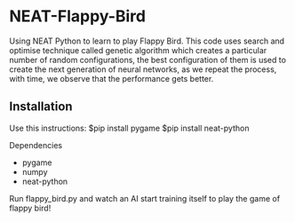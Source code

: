 # NEAT-Flappy-Bird
Using NEAT Python to learn to play Flappy Bird. This code uses search and optimise technique called genetic algorithm which creates a particular number of random configurations, the best configuration of them is used to create the next generation of neural networks, as we repeat the process, with time, we observe that the performance gets better.

## Installation
Use this instructions:
$pip install pygame
$pip install neat-python

Dependencies
- pygame
- numpy
- neat-python

Run flappy_bird.py and watch an AI start training itself to play the game of flappy bird!
